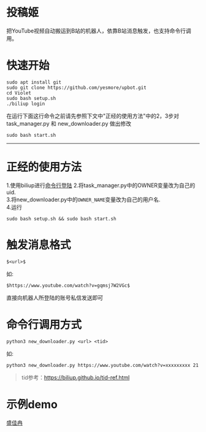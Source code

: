 # 投稿姬
把YouTube视频自动搬运到B站的机器人，依靠B站消息触发，也支持命令行调用。  

# 快速开始
```shell
sudo apt install git
sudo git clone https://github.com/yesmore/upbot.git
cd Violet
sudo bash setup.sh
./biliup login
```
在运行下面这行命令之前请先参照下文中"正经的使用方法"中的2，3步对task_manager.py 和 new_downloader.py 做出修改
```shell
sudo bash start.sh 
```
***

# 正经的使用方法 
1.使用biliup进行[命令行登陆](https://biliup.github.io/biliup-rs/index.html#windows-%E6%BC%94%E7%A4%BA)
2.将task_manager.py中的OWNER变量改为自己的uid.  
3.将new_downloader.py中的`OWNER_NAME`变量改为自己的用户名.  
4.运行
```shell
sudo bash setup.sh && sudo bash start.sh 
```

# 触发消息格式 
```
$<url>$
```
如:
```
$https://www.youtube.com/watch?v=gqmsj7W2VGc$
```
直接向机器人所登陆的账号私信发送即可</br>

# 命令行调用方式
```shell
python3 new_downloader.py <url> <tid>
```
如:
```shell
python3 new_downloader.py https://www.youtube.com/watch?v=xxxxxxxxx 21
```

> tid参考：https://biliup.github.io/tid-ref.html

# 示例demo

[盛佳冉](https://space.bilibili.com/486914885/video)
